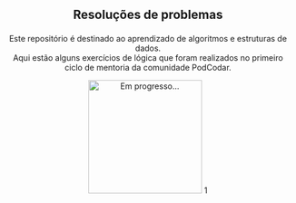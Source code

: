 ## <p align= 'center'> Resoluções de problemas </p>
<p align= 'center'> Este repositório é destinado ao aprendizado de algoritmos e estruturas de dados. <br>
Aqui estão alguns exercícios de lógica que foram realizados no primeiro ciclo de mentoria da comunidade PodCodar. </p>
<p align= 'center'> <img  alt="Em progresso..." src="https://media.giphy.com/media/EUjfxQZfIAK0Y8ZeAx/giphy.gif" width="200"/> 1</p>
